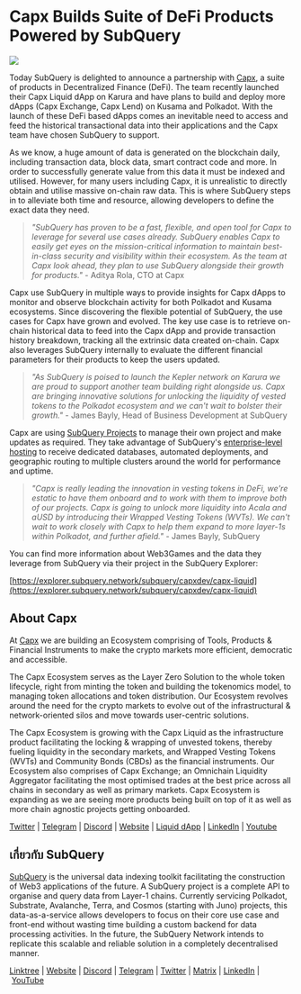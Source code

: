 # Capx Builds Suite of DeFi Products Powered by SubQuery

![](https://miro.medium.com/max/1400/0*yYZU-Ofa0R3obSPj)

Today SubQuery is delighted to announce a partnership with [Capx](https://capx.fi/), a suite of products in Decentralized Finance (DeFi). The team recently launched their Capx Liquid dApp on Karura and have plans to build and deploy more dApps (Capx Exchange, Capx Lend) on Kusama and Polkadot. With the launch of these DeFi based dApps comes an inevitable need to access and feed the historical transactional data into their applications and the Capx team have chosen SubQuery to support.

As we know, a huge amount of data is generated on the blockchain daily, including transaction data, block data, smart contract code and more. In order to successfully generate value from this data it must be indexed and utilised. However, for many users including Capx, it is unrealistic to directly obtain and utilise massive on-chain raw data. This is where SubQuery steps in to alleviate both time and resource, allowing developers to define the exact data they need.

> _"SubQuery has proven to be a fast, flexible, and open tool for Capx to leverage for several use cases already. SubQuery enables Capx to easily get eyes on the mission-critical information to maintain best-in-class security and visibility within their ecosystem. As the team at Capx look ahead, they plan to use SubQuery alongside their growth for products."_ - Aditya Rola, CTO at Capx

Capx use SubQuery in multiple ways to provide insights for Capx dApps to monitor and observe blockchain activity for both Polkadot and Kusama ecosystems. Since discovering the flexible potential of SubQuery, the use cases for Capx have grown and evolved. The key use case is to retrieve on-chain historical data to feed into the Capx dApp and provide transaction history breakdown, tracking all the extrinsic data created on-chain. Capx also leverages SubQuery internally to evaluate the different financial parameters for their products to keep the users updated.

> _"As SubQuery is poised to launch the Kepler network on Karura we are proud to support another team building right alongside us. Capx are bringing innovative solutions for unlocking the liquidity of vested tokens to the Polkadot ecosystem and we can't wait to bolster their growth."_ - James Bayly, Head of Business Development at SubQuery

Capx are using [SubQuery Projects](https://project.subquery.network/) to manage their own project and make updates as required. They take advantage of SubQuery's [enterprise-level hosting](https://blog.subquery.network/blogs/20211228-enterprise-hosted.html) to receive dedicated databases, automated deployments, and geographic routing to multiple clusters around the world for performance and uptime.

> _"Capx is really leading the innovation in vesting tokens in DeFi, we're estatic to have them onboard and to work with them to improve both of our projects. Capx is going to unlock more liquidity into Acala and aUSD by introducing their Wrapped Vesting Tokens (WVTs). We can't wait to work closely with Capx to help them expand to more layer-1s within Polkadot, and further afield."_ - James Bayly, SubQuery

You can find more information about Web3Games and the data they leverage from SubQuery via their project in the SubQuery Explorer:

[https://explorer.subquery.network/subquery/capxdev/capx-liquid](https://explorer.subquery.network/subquery/capxdev/capx-liquid)

## About Capx

At [Capx](https://capx.fi/) we are building an Ecosystem comprising of Tools, Products & Financial Instruments to make the crypto markets more efficient, democratic and accessible.

The Capx Ecosystem serves as the Layer Zero Solution to the whole token lifecycle, right from minting the token and building the tokenomics model, to managing token allocations and token distribution. Our Ecosystem revolves around the need for the crypto markets to evolve out of the infrastructural & network-oriented silos and move towards user-centric solutions.

The Capx Ecosystem is growing with the Capx Liquid as the infrastructure product facilitating the locking & wrapping of unvested tokens, thereby fueling liquidity in the secondary markets, and Wrapped Vesting Tokens (WVTs) and Community Bonds (CBDs) as the financial instruments. Our Ecosystem also comprises of Capx Exchange; an Omnichain Liquidity Aggregator facilitating the most optimised trades at the best price across all chains in secondary as well as primary markets. Capx Ecosystem is expanding as we are seeing more products being built on top of it as well as more chain agnostic projects getting onboarded.

[Twitter](https://twitter.com/CapxFi) | [Telegram](https://t.me/capxfi_ann) | [Discord](https://discord.com/invite/HAGATNqT8J) | [Website](https://capx.fi/) | [Liquid dApp](https://liquid.capx.fi/) | [LinkedIn](https://www.linkedin.com/company/capxfi/) | [Youtube](https://www.youtube.com/channel/UCpZl877gB5eFF92hWl7rF7A)

## เกี่ยวกับ SubQuery

[SubQuery](https://subquery.network/) is the universal data indexing toolkit facilitating the construction of Web3 applications of the future. A SubQuery project is a complete API to organise and query data from Layer-1 chains. Currently servicing Polkadot, Substrate, Avalanche, Terra, and Cosmos (starting with Juno) projects, this data-as-a-service allows developers to focus on their core use case and front-end without wasting time building a custom backend for data processing activities. In the future, the SubQuery Network intends to replicate this scalable and reliable solution in a completely decentralised manner.

​​[Linktree](https://linktr.ee/subquerynetwork) | [Website](https://subquery.network/) | [Discord](https://discord.com/invite/78zg8aBSMG) | [Telegram](https://t.me/subquerynetwork) | [Twitter](https://twitter.com/subquerynetwork) | [Matrix](https://matrix.to/#/#subquery:matrix.org) | [LinkedIn](https://www.linkedin.com/company/subquery) | [YouTube](https://www.youtube.com/channel/UCi1a6NUUjegcLHDFLr7CqLw)
